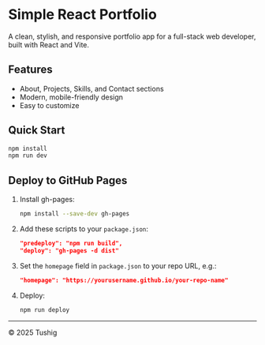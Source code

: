 # Simple React Portfolio

A clean, stylish, and responsive portfolio app for a full-stack web developer, built with React and Vite.

## Features

- About, Projects, Skills, and Contact sections
- Modern, mobile-friendly design
- Easy to customize

## Quick Start

```bash
npm install
npm run dev
```

## Deploy to GitHub Pages

1. Install gh-pages:
   ```bash
   npm install --save-dev gh-pages
   ```
2. Add these scripts to your `package.json`:
   ```json
   "predeploy": "npm run build",
   "deploy": "gh-pages -d dist"
   ```
3. Set the `homepage` field in `package.json` to your repo URL, e.g.:
   ```json
   "homepage": "https://yourusername.github.io/your-repo-name"
   ```
4. Deploy:
   ```bash
   npm run deploy
   ```

---

© 2025 Tushig
